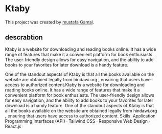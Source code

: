 # Ktaby


This project was created by [mustafa Gamal](https://github.com/facebook/create-react-app).

## descrabtion

Ktaby is a website for downloading and reading books online. It has a wide range of features that make it a convenient platform for book enthusiasts. The user-friendly design allows for easy navigation, and the ability to add books to your favorites for later download is a handy feature.

One of the standout aspects of Ktaby is that all the books available on the website are obtained legally from hindawi.org , ensuring that users have access to authorized content.Ktaby is a website for downloading and reading books online. It has a wide range of features that make it a convenient platform for book enthusiasts. The user-friendly design allows for easy navigation, and the ability to add books to your favorites for later download is a handy feature. One of the standout aspects of Ktaby is that all the books available on the website are obtained legally from hindawi.org , ensuring that users have access to authorized content.
Skills: Application Programming Interfaces (API) · Tailwind CSS · Responsive Web Design · React.js
